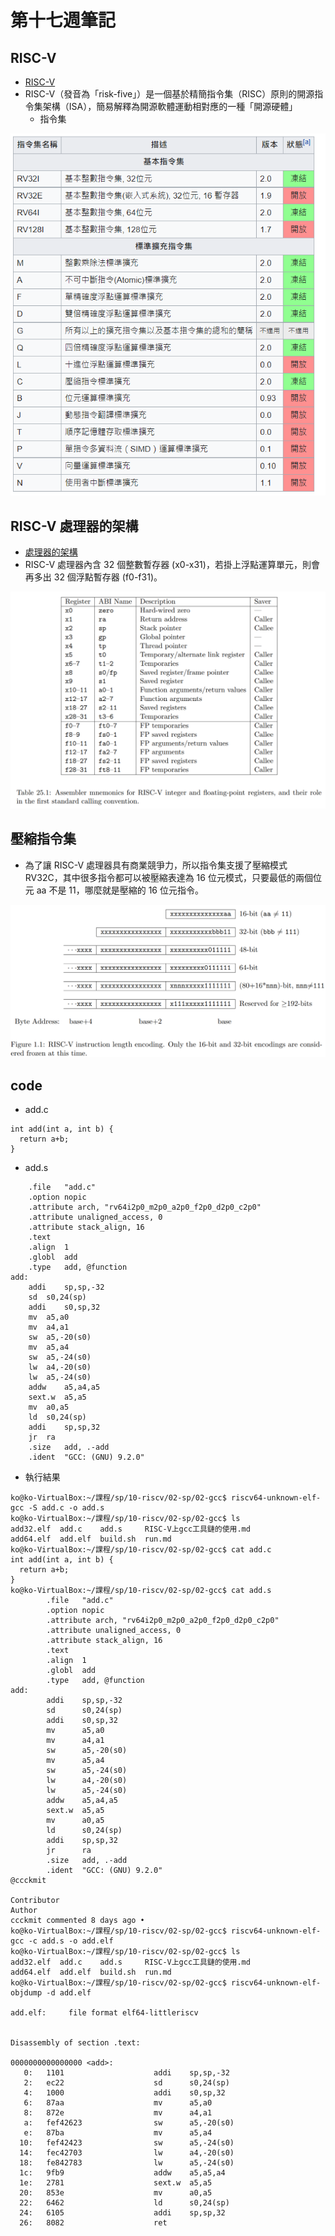 # 第十七週筆記
## RISC-V 
* [RISC-V](https://zh.wikipedia.org/wiki/RISC-V)
* RISC-V（發音為「risk-five」）是一個基於精簡指令集（RISC）原則的開源指令集架構（ISA），簡易解釋為開源軟體運動相對應的一種「開源硬體」
    * 指令集

![pic](https://github.com/www-abcdefg/sp109b/blob/main/pic/%E7%AC%AC%E5%8D%81%E4%B8%83%E9%80%B1/pic1.png)

## RISC-V 處理器的架構
* [處理器的架構](https://gitlab.com/ccc109/sp/-/blob/master/10-riscv/01-riscv/RISC-V%E8%99%95%E7%90%86%E5%99%A8.md)
* RISC-V 處理器內含 32 個整數暫存器 (x0-x31)，若掛上浮點運算單元，則會再多出 32 個浮點暫存器 (f0-f31)。

![pic2](https://github.com/www-abcdefg/sp109b/blob/main/pic/%E7%AC%AC%E5%8D%81%E4%B8%83%E9%80%B1/pic2.png)

## 壓縮指令集
* 為了讓 RISC-V 處理器具有商業競爭力，所以指令集支援了壓縮模式 RV32C，其中很多指令都可以被壓縮表達為 16 位元模式，只要最低的兩個位元 aa 不是 11，哪麼就是壓縮的 16 位元指令。

![pic2](https://github.com/www-abcdefg/sp109b/blob/main/pic/%E7%AC%AC%E5%8D%81%E4%B8%83%E9%80%B1/pic3.png)

## code
* add.c
```
int add(int a, int b) {
  return a+b;
}
```
* add.s
```
	.file	"add.c"
	.option nopic
	.attribute arch, "rv64i2p0_m2p0_a2p0_f2p0_d2p0_c2p0"
	.attribute unaligned_access, 0
	.attribute stack_align, 16
	.text
	.align	1
	.globl	add
	.type	add, @function
add:
	addi	sp,sp,-32
	sd	s0,24(sp)
	addi	s0,sp,32
	mv	a5,a0
	mv	a4,a1
	sw	a5,-20(s0)
	mv	a5,a4
	sw	a5,-24(s0)
	lw	a4,-20(s0)
	lw	a5,-24(s0)
	addw	a5,a4,a5
	sext.w	a5,a5
	mv	a0,a5
	ld	s0,24(sp)
	addi	sp,sp,32
	jr	ra
	.size	add, .-add
	.ident	"GCC: (GNU) 9.2.0"

```
* 執行結果
```
ko@ko-VirtualBox:~/課程/sp/10-riscv/02-sp/02-gcc$ riscv64-unknown-elf-gcc -S add.c -o add.s
ko@ko-VirtualBox:~/課程/sp/10-riscv/02-sp/02-gcc$ ls
add32.elf  add.c    add.s     RISC-V上gcc工具鏈的使用.md
add64.elf  add.elf  build.sh  run.md
ko@ko-VirtualBox:~/課程/sp/10-riscv/02-sp/02-gcc$ cat add.c
int add(int a, int b) {
  return a+b;
}
ko@ko-VirtualBox:~/課程/sp/10-riscv/02-sp/02-gcc$ cat add.s
        .file   "add.c"
        .option nopic
        .attribute arch, "rv64i2p0_m2p0_a2p0_f2p0_d2p0_c2p0"
        .attribute unaligned_access, 0
        .attribute stack_align, 16
        .text
        .align  1
        .globl  add
        .type   add, @function
add:
        addi    sp,sp,-32
        sd      s0,24(sp)
        addi    s0,sp,32
        mv      a5,a0
        mv      a4,a1
        sw      a5,-20(s0)
        mv      a5,a4
        sw      a5,-24(s0)
        lw      a4,-20(s0)
        lw      a5,-24(s0)
        addw    a5,a4,a5
        sext.w  a5,a5
        mv      a0,a5
        ld      s0,24(sp)
        addi    sp,sp,32
        jr      ra
        .size   add, .-add
        .ident  "GCC: (GNU) 9.2.0"
@ccckmit
 
Contributor
Author
ccckmit commented 8 days ago • 
ko@ko-VirtualBox:~/課程/sp/10-riscv/02-sp/02-gcc$ riscv64-unknown-elf-gcc -c add.s -o add.elf
ko@ko-VirtualBox:~/課程/sp/10-riscv/02-sp/02-gcc$ ls
add32.elf  add.c    add.s     RISC-V上gcc工具鏈的使用.md
add64.elf  add.elf  build.sh  run.md
ko@ko-VirtualBox:~/課程/sp/10-riscv/02-sp/02-gcc$ riscv64-unknown-elf-objdump -d add.elf

add.elf:     file format elf64-littleriscv


Disassembly of section .text:

0000000000000000 <add>:
   0:   1101                    addi    sp,sp,-32
   2:   ec22                    sd      s0,24(sp)
   4:   1000                    addi    s0,sp,32
   6:   87aa                    mv      a5,a0
   8:   872e                    mv      a4,a1
   a:   fef42623                sw      a5,-20(s0)
   e:   87ba                    mv      a5,a4
  10:   fef42423                sw      a5,-24(s0)
  14:   fec42703                lw      a4,-20(s0)
  18:   fe842783                lw      a5,-24(s0)
  1c:   9fb9                    addw    a5,a5,a4
  1e:   2781                    sext.w  a5,a5
  20:   853e                    mv      a0,a5
  22:   6462                    ld      s0,24(sp)
  24:   6105                    addi    sp,sp,32
  26:   8082                    ret
```